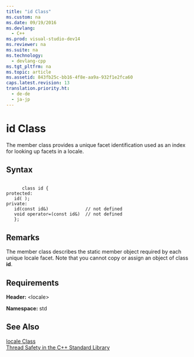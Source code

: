```yaml
---
title: "id Class"
ms.custom: na
ms.date: 09/19/2016
ms.devlang: 
  - C++
ms.prod: visual-studio-dev14
ms.reviewer: na
ms.suite: na
ms.technology: 
  - devlang-cpp
ms.tgt_pltfrm: na
ms.topic: article
ms.assetid: 843fb25c-bb16-4f8e-aa9a-932f1e2fca60
caps.latest.revision: 13
translation.priority.ht: 
  - de-de
  - ja-jp
---
```

# id Class
The member class provides a unique facet identification used as an index for looking up facets in a locale.  
  
## Syntax  
  
```  
  
      class id {  
protected:  
   id( );  
private:  
   id(const id&)              // not defined  
   void operator=(const id&)  // not defined  
   };  
```  
  
## Remarks  
 The member class describes the static member object required by each unique locale facet. Note that you cannot copy or assign an object of class **id**.  
  
## Requirements  
 **Header:** <locale\>  
  
 **Namespace:** std  
  
## See Also  
 [locale Class](../vs140/locale-Class.md)   
 [Thread Safety in the C++ Standard Library](../vs140/Thread-Safety-in-the-C---Standard-Library.md)
